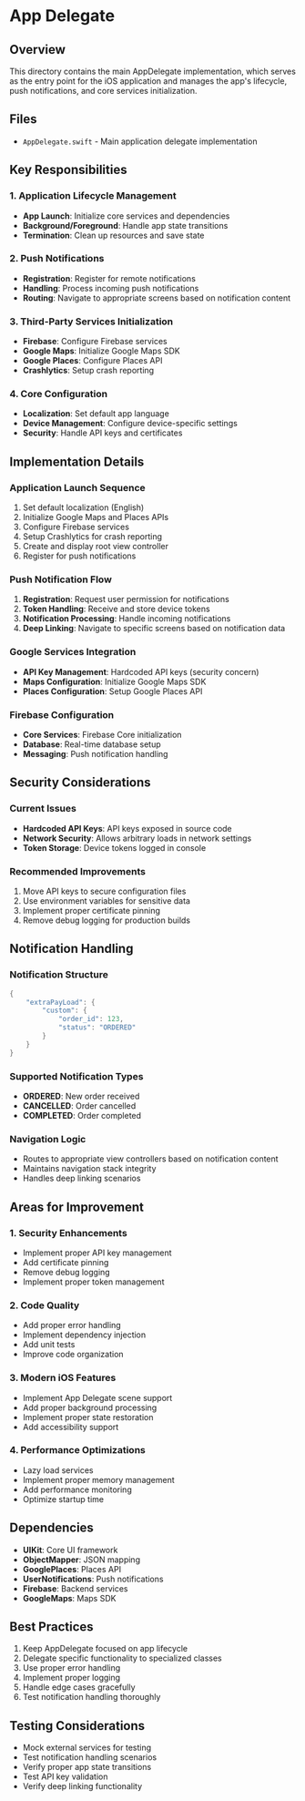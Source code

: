 # App Delegate

## Overview
This directory contains the main AppDelegate implementation, which serves as the entry point for the iOS application and manages the app's lifecycle, push notifications, and core services initialization.

## Files
- `AppDelegate.swift` - Main application delegate implementation

## Key Responsibilities

### 1. Application Lifecycle Management
- **App Launch**: Initialize core services and dependencies
- **Background/Foreground**: Handle app state transitions
- **Termination**: Clean up resources and save state

### 2. Push Notifications
- **Registration**: Register for remote notifications
- **Handling**: Process incoming push notifications
- **Routing**: Navigate to appropriate screens based on notification content

### 3. Third-Party Services Initialization
- **Firebase**: Configure Firebase services
- **Google Maps**: Initialize Google Maps SDK
- **Google Places**: Configure Places API
- **Crashlytics**: Setup crash reporting

### 4. Core Configuration
- **Localization**: Set default app language
- **Device Management**: Configure device-specific settings
- **Security**: Handle API keys and certificates

## Implementation Details

### Application Launch Sequence
1. Set default localization (English)
2. Initialize Google Maps and Places APIs
3. Configure Firebase services
4. Setup Crashlytics for crash reporting
5. Create and display root view controller
6. Register for push notifications

### Push Notification Flow
1. **Registration**: Request user permission for notifications
2. **Token Handling**: Receive and store device tokens
3. **Notification Processing**: Handle incoming notifications
4. **Deep Linking**: Navigate to specific screens based on notification data

### Google Services Integration
- **API Key Management**: Hardcoded API keys (security concern)
- **Maps Configuration**: Initialize Google Maps SDK
- **Places Configuration**: Setup Google Places API

### Firebase Configuration
- **Core Services**: Firebase Core initialization
- **Database**: Real-time database setup
- **Messaging**: Push notification handling

## Security Considerations

### Current Issues
- **Hardcoded API Keys**: API keys exposed in source code
- **Network Security**: Allows arbitrary loads in network settings
- **Token Storage**: Device tokens logged in console

### Recommended Improvements
1. Move API keys to secure configuration files
2. Use environment variables for sensitive data
3. Implement proper certificate pinning
4. Remove debug logging for production builds

## Notification Handling

### Notification Structure
```swift
{
    "extraPayLoad": {
        "custom": {
            "order_id": 123,
            "status": "ORDERED"
        }
    }
}
```

### Supported Notification Types
- **ORDERED**: New order received
- **CANCELLED**: Order cancelled
- **COMPLETED**: Order completed

### Navigation Logic
- Routes to appropriate view controllers based on notification content
- Maintains navigation stack integrity
- Handles deep linking scenarios

## Areas for Improvement

### 1. Security Enhancements
- Implement proper API key management
- Add certificate pinning
- Remove debug logging
- Implement proper token management

### 2. Code Quality
- Add proper error handling
- Implement dependency injection
- Add unit tests
- Improve code organization

### 3. Modern iOS Features
- Implement App Delegate scene support
- Add proper background processing
- Implement proper state restoration
- Add accessibility support

### 4. Performance Optimizations
- Lazy load services
- Implement proper memory management
- Add performance monitoring
- Optimize startup time

## Dependencies
- **UIKit**: Core UI framework
- **ObjectMapper**: JSON mapping
- **GooglePlaces**: Places API
- **UserNotifications**: Push notifications
- **Firebase**: Backend services
- **GoogleMaps**: Maps SDK

## Best Practices
1. Keep AppDelegate focused on app lifecycle
2. Delegate specific functionality to specialized classes
3. Use proper error handling
4. Implement proper logging
5. Handle edge cases gracefully
6. Test notification handling thoroughly

## Testing Considerations
- Mock external services for testing
- Test notification handling scenarios
- Verify proper app state transitions
- Test API key validation
- Verify deep linking functionality